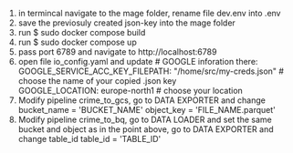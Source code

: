 1. in termincal navigate to the mage folder, rename file dev.env into .env  
2. save the previosuly created json-key into the mage folder  
3. run $ sudo docker compose build  
4. run $ sudo docker compose up  
5. pass port 6789 and navigate to http://localhost:6789  
6. open file io_config.yaml and update # GOOGLE inforation there:  
   GOOGLE_SERVICE_ACC_KEY_FILEPATH: "/home/src/my-creds.json" # choose the name of your copied .json key  
   GOOGLE_LOCATION: europe-north1 # choose your location  
7. Modify pipeline crime_to_gcs, go to DATA EXPORTER and change
   bucket_name = 'BUCKET_NAME'
   object_key = 'FILE_NAME.parquet'
8. Modify pipeline crime_to_bq, go to DATA LOADER and set the same bucket and object as in the point above, go to DATA EXPORTER and change table_id
   table_id = 'TABLE_ID'
